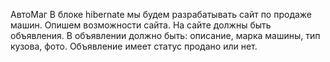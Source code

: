 АвтоМаг
В блоке hibernate мы будем разрабатывать сайт по продаже машин. 
Опишем возможности сайта. На сайте должны быть объявления. 
В объявлении должно быть: описание, марка машины, тип кузова, фото. 
Объявление имеет статус продано или нет.